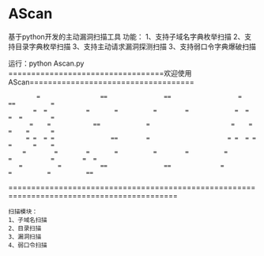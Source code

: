 # AScan
基于python开发的主动漏洞扫描工具
功能：
1、支持子域名字典枚举扫描
2、支持目录字典枚举扫描
3、支持主动请求漏洞探测扫描
3、支持弱口令字典爆破扫描

运行：python Ascan.py    
==================================欢迎使用AScan====================================

            =                 ==                ==                   =                ==          =
           =  =           =       =          =        =             =  =              =  =        =
          =    =            ==             =                       =    =             =    =      =
         = =  = =                ==        =                      = =  = =            =      =    =
        =        =        =       =          =        =          =        =           =        =  =
       =          =           ==                ==              =          =          =          ==
    
===========================================================================================

    扫描模块：
    1、子域名扫描
    2、目录扫描
    3、漏洞扫描
    4、弱口令扫描
